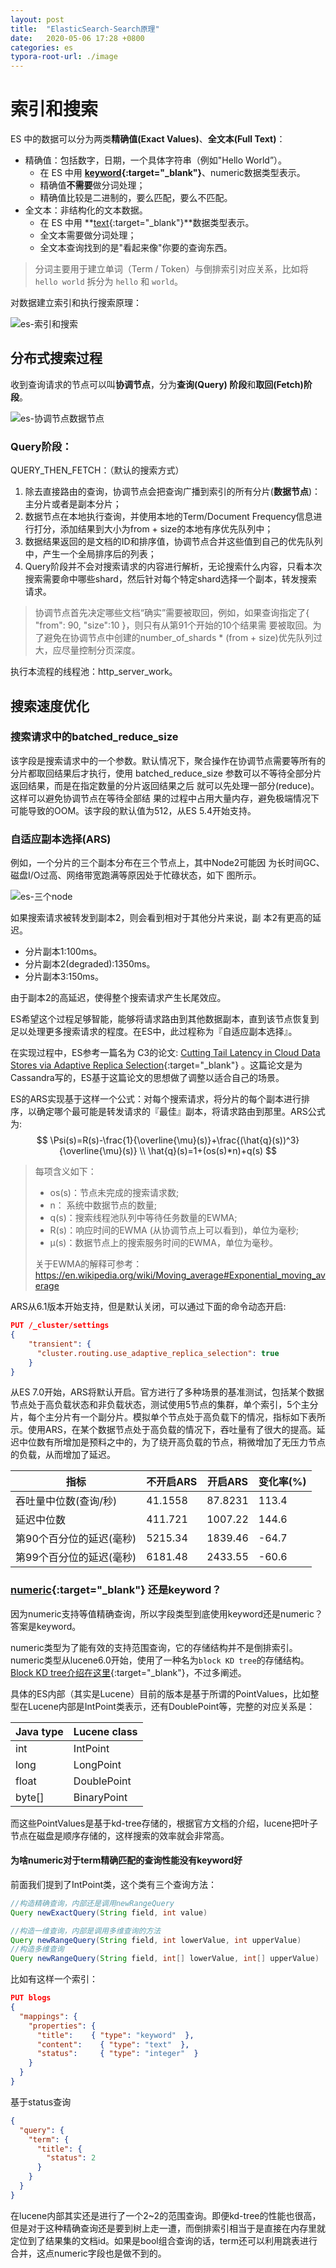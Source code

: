 ```yaml
---
layout: post
title:  "ElasticSearch-Search原理"
date:   2020-05-06 17:28 +0800
categories: es
typora-root-url: ./image
---
```


# 索引和搜索

ES 中的数据可以分为两类**精确值(Exact Values)**、**全文本(Full Text)**：

- 精确值：包括数字，日期，一个具体字符串（例如"Hello World”）。
  - 在 ES 中用 **[keyword](https://www.elastic.co/guide/en/elasticsearch/reference/current/keyword.html){:target="_blank"}**、numeric数据类型表示。
  - 精确值**不需要**做分词处理；
  - 精确值比较是二进制的，要么匹配，要么不匹配。
- 全文本：非结构化的文本数据。
  - 在 ES 中用 **[text](https://www.elastic.co/guide/en/elasticsearch/reference/current/text.html){:target="_blank"}**数据类型表示。
  - 全文本需要做分词处理；
  - 全文本查询找到的是"看起来像"你要的查询东西。

> 分词主要用于建立单词（Term / Token）与倒排索引对应关系，比如将 `hello world` 拆分为 `hello` 和 `world`。

对数据建立索引和执行搜索原理：

![es-索引和搜索](/../../image/es/es-索引和搜索.png)

## 分布式搜索过程

收到查询请求的节点可以叫**协调节点**，分为**查询(Query) 阶段**和**取回(Fetch)阶段**。

![es-协调节点数据节点](/../../image/es/es-协调节点数据节点.png)

### Query阶段：

QUERY_THEN_FETCH：（默认的搜索方式）

1. 除去直接路由的查询，协调节点会把查询广播到索引的所有分片(**数据节点**)：主分片或者是副本分片；
2. 数据节点在本地执行查询，并使用本地的Term/Document Frequency信息进行打分，添加结果到大小为from + size的本地有序优先队列中；
2. 数据结果返回的是文档的ID和排序值，协调节点合并这些值到自己的优先队列中，产生一个全局排序后的列表；
2. Query阶段并不会对搜索请求的内容进行解析，无论搜索什么内容，只看本次搜索需要命中哪些shard，然后针对每个特定shard选择一个副本，转发搜索请求。

> 协调节点首先决定哪些文档“确实”需要被取回，例如，如果查询指定了{ "from": 90, "size":10 }，则只有从第91个开始的10个结果需 要被取回。为了避免在协调节点中创建的number_of_shards * (from + size)优先队列过大，应尽量控制分页深度。

执行本流程的线程池：http_server_work。



## 搜索速度优化

### 搜索请求中的batched_reduce_size

该字段是搜索请求中的一个参数。默认情况下，聚合操作在协调节点需要等所有的分片都取回结果后才执行，使用 batched_reduce_size 参数可以不等待全部分片返回结果，而是在指定数量的分片返回结果之后 就可以先处理一部分(reduce)。这样可以避免协调节点在等待全部结 果的过程中占用大量内存，避免极端情况下可能导致的OOM。该字段的默认值为512，从ES 5.4开始支持。

### 自适应副本选择(ARS)

例如，一个分片的三个副本分布在三个节点上，其中Node2可能因 为长时间GC、磁盘I/O过高、网络带宽跑满等原因处于忙碌状态，如下 图所示。

![es-三个node](/../../image/es/es-三个node.png)

如果搜索请求被转发到副本2，则会看到相对于其他分片来说，副 本2有更高的延迟。

- 分片副本1:100ms。
- 分片副本2(degraded):1350ms。
- 分片副本3:150ms。 

由于副本2的高延迟，使得整个搜索请求产生长尾效应。

ES希望这个过程足够智能，能够将请求路由到其他数据副本，直到该节点恢复到足以处理更多搜索请求的程度。在ES中，此过程称为『自适应副本选择』。

在实现过程中，ES参考一篇名为 C3的论文: [Cutting Tail Latency in Cloud Data Stores via Adaptive Replica Selection](https://www.usenix.org/conference/nsdi15/technical-sessions/presentation/suresh){:target="_blank"} 。这篇论文是为Cassandra写的，ES基于这篇论文的思想做了调整以适合自己的场景。

ES的ARS实现基于这样一个公式：对每个搜索请求，将分片的每个副本进行排序，以确定哪个最可能是转发请求的『最佳』副本，将请求路由到那里。ARS公式为:
$$
\Psi(s)=R(s)-\frac{1}{\overline{\mu}(s)}+\frac{(\hat{q}(s))^3}{\overline{\mu}(s)} \\
\hat{q}(s)=1+(os(s)*n)+q(s)
$$

> 每项含义如下：
> 
> - os(s)：节点未完成的搜索请求数;
> - n： 系统中数据节点的数量;
> - q(s)：搜索线程池队列中等待任务数量的EWMA; 
> - R(s)：响应时间的EWMA (从协调节点上可以看到)，单位为毫秒;
> - μ(s)：数据节点上的搜索服务时间的EWMA，单位为毫秒。
> 
> 关于EWMA的解释可参考：https://en.wikipedia.org/wiki/Moving_average#Exponential_moving_average

ARS从6.1版本开始支持，但是默认关闭，可以通过下面的命令动态开启:

```json
PUT /_cluster/settings 
{
    "transient": { 
      "cluster.routing.use_adaptive_replica_selection": true
    }
}
```

从ES 7.0开始，ARS将默认开启。官方进行了多种场景的基准测试，包括某个数据节点处于高负载状态和非负载状态，测试使用5节点的集群，单个索引，5个主分片，每个主分片有一个副分片。模拟单个节点处于高负载下的情况，指标如下表所示。使用ARS，在某个数据节点处于高负载的情况下，吞吐量有了很大的提高。延迟中位数有所增加是预料之中的，为了绕开高负载的节点，稍微增加了无压力节点的负载，从而增加了延迟。

| 指标             | 不开启ARS  | 开启ARS   | 变化率(%) |
| -------------- | ------- | ------- | ------ |
| 吞吐量中位数(查询/秒)   | 41.1558 | 87.8231 | 113.4  |
| 延迟中位数          | 411.721 | 1007.22 | 144.6  |
| 第90个百分位的延迟(毫秒) | 5215.34 | 1839.46 | -64.7  |
| 第99个百分位的延迟(毫秒) | 6181.48 | 2433.55 | -60.6  |

### **[numeric](https://www.elastic.co/guide/en/elasticsearch/reference/current/number.html)**{:target="_blank"} 还是keyword？

因为numeric支持等值精确查询，所以字段类型到底使用keyword还是numeric？答案是keyword。

numeric类型为了能有效的支持范围查询，它的存储结构并不是倒排索引。numeric类型从lucene6.0开始，使用了一种名为`block KD tree`的存储结构。[Block KD tree介绍在这里](https://jelinet.com/es/2020/04/23/ES%E7%AC%94%E8%AE%B0-Lucene-BKD%E6%A0%91.html){:target="_blank"}，不过多阐述。

具体的ES内部（其实是Lucene）目前的版本是基于所谓的PointValues，比如整型在Lucene内部是IntPoint类表示，还有DoublePoint等，完整的对应关系是：

| Java type | Lucene class |
| --------- | ------------ |
| int       | IntPoint     |
| long      | LongPoint    |
| float     | DoublePoint  |
| byte[]    | BinaryPoint  |

而这些PointValues是基于kd-tree存储的，根据官方文档的介绍，lucene把叶子节点在磁盘是顺序存储的，这样搜索的效率就会非常高。

#### 为啥numeric对于term精确匹配的查询性能没有keyword好

前面我们提到了IntPoint类，这个类有三个查询方法：

```java
//构造精确查询，内部还是调用newRangeQuery
Query newExactQuery(String field, int value) 

//构造一维查询，内部是调用多维查询的方法
Query newRangeQuery(String field, int lowerValue, int upperValue)
//构造多维查询
Query newRangeQuery(String field, int[] lowerValue, int[] upperValue)
```

比如有这样一个索引：

```json
PUT blogs 
{
  "mappings": {
    "properties": { 
      "title":    { "type": "keyword"  }, 
      "content":    { "type": "text"  }, 
      "status":     { "type": "integer"  }
    }
  }
}
```

基于status查询

```json
{
  "query": {
    "term": {
      "title": {
        "status": 2
      }
    }
  }
}
```

在lucene内部其实还是进行了一个2~2的范围查询。即便kd-tree的性能也很高，但是对于这种精确查询还是要到树上走一遭，而倒排索引相当于是直接在内存里就定位到了结果集的文档id。如果是bool组合查询的话，term还可以利用跳表进行合并，这点numeric字段也是做不到的。
